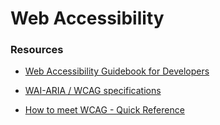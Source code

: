 # Web Accessibility

### Resources
- [Web Accessibility Guidebook for Developers](https://www.telerik.com/blogs/web-accessibility-guidebook-for-developers?fbclid=IwAR3v8sqaMyuAYfa14dZJpDKqJd-v8qKfaKeEvZJRKTcRIOabNnYGPo4rA7U)

- [WAI-ARIA / WCAG specifications](https://www.w3.org/TR/wai-aria/)

- [How to meet WCAG - Quick Reference](https://www.w3.org/WAI/WCAG22/quickref/?versions=2.1)